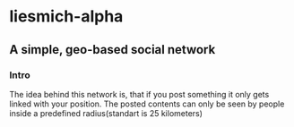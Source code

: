 # liesmich-alpha
## A simple, geo-based social network

### Intro
The idea behind this network is, that if you post something it only gets linked with your position.
The posted contents can only be seen by people inside a predefined radius(standart is 25 kilometers)
